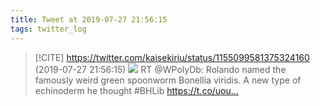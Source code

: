```yaml
---
title: Tweet at 2019-07-27 21:56:15
tags: twitter_log
---
```


> [!CITE] https://twitter.com/kaisekiriu/status/1155099581375324160 (2019-07-27 21:56:15)
> ![](https://twitter.com/kaisekiriu/status/1155099581375324160)
> RT @WPolyDb: Rolando named the famously weird green spoonworm Bonellia viridis. A new type of echinoderm he thought #BHLib https://t.co/uou…
